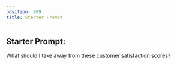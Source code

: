 ```yaml
---
position: 809
title: Starter Prompt
---
```


## Starter Prompt:

What should I take away from these customer satisfaction scores?